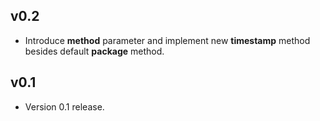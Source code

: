 ## v0.2

- Introduce **method** parameter and implement new **timestamp**
  method besides default **package** method.

## v0.1

- Version 0.1 release.

